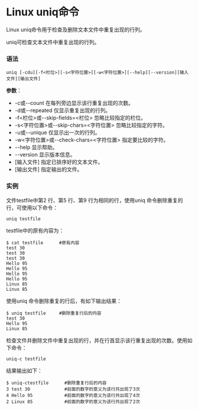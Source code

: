 
# Linux uniq命令



Linux uniq命令用于检查及删除文本文件中重复出现的行列。

uniq可检查文本文件中重复出现的行列。

### 语法

```
uniq [-cdu][-f<栏位>][-s<字符位置>][-w<字符位置>][--help][--version][输入文件][输出文件]

```

**参数**：

*   -c或--count 在每列旁边显示该行重复出现的次数。
*   -d或--repeated 仅显示重复出现的行列。
*   -f&lt;栏位&gt;或--skip-fields=&lt;栏位&gt; 忽略比较指定的栏位。
*   -s&lt;字符位置&gt;或--skip-chars=&lt;字符位置&gt; 忽略比较指定的字符。
*   -u或--unique 仅显示出一次的行列。
*   -w&lt;字符位置&gt;或--check-chars=&lt;字符位置&gt; 指定要比较的字符。
*   --help 显示帮助。
*   --version 显示版本信息。
*   [输入文件] 指定已排序好的文本文件。
*   [输出文件] 指定输出的文件。

### 实例

文件testfile中第2 行、第5 行、第9 行为相同的行，使用uniq 命令删除重复的行，可使用以下命令：

```
uniq testfile 

```

testfile中的原有内容为：

```
$ cat testfile      #原有内容  
test 30  
test 30  
test 30  
Hello 95  
Hello 95  
Hello 95  
Hello 95  
Linux 85  
Linux 85 

```

使用uniq 命令删除重复的行后，有如下输出结果：

```
$ uniq testfile     #删除重复行后的内容  
test 30  
Hello 95  
Linux 85 

```

检查文件并删除文件中重复出现的行，并在行首显示该行重复出现的次数。使用如下命令：

```
uniq-c testfile 

```

结果输出如下：

```
$ uniq-ctestfile      #删除重复行后的内容  
3 test 30             #前面的数字的意义为该行共出现了3次  
4 Hello 95            #前面的数字的意义为该行共出现了4次  
2 Linux 85            #前面的数字的意义为该行共出现了2次 

```




